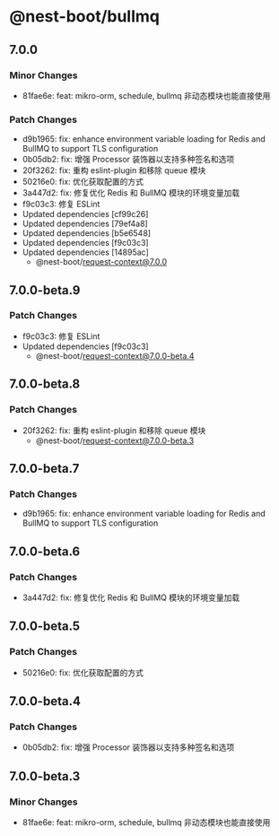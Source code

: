 # @nest-boot/bullmq

## 7.0.0

### Minor Changes

- 81fae6e: feat: mikro-orm, schedule, bullmq 非动态模块也能直接使用

### Patch Changes

- d9b1965: fix: enhance environment variable loading for Redis and BullMQ to support TLS configuration
- 0b05db2: fix: 增强 Processor 装饰器以支持多种签名和选项
- 20f3262: fix: 重构 eslint-plugin 和移除 queue 模块
- 50216e0: fix: 优化获取配置的方式
- 3a447d2: fix: 修复优化 Redis 和 BullMQ 模块的环境变量加载
- f9c03c3: 修复 ESLint
- Updated dependencies [cf99c26]
- Updated dependencies [79ef4a8]
- Updated dependencies [b5e6548]
- Updated dependencies [f9c03c3]
- Updated dependencies [14895ac]
  - @nest-boot/request-context@7.0.0

## 7.0.0-beta.9

### Patch Changes

- f9c03c3: 修复 ESLint
- Updated dependencies [f9c03c3]
  - @nest-boot/request-context@7.0.0-beta.4

## 7.0.0-beta.8

### Patch Changes

- 20f3262: fix: 重构 eslint-plugin 和移除 queue 模块
  - @nest-boot/request-context@7.0.0-beta.3

## 7.0.0-beta.7

### Patch Changes

- d9b1965: fix: enhance environment variable loading for Redis and BullMQ to support TLS configuration

## 7.0.0-beta.6

### Patch Changes

- 3a447d2: fix: 修复优化 Redis 和 BullMQ 模块的环境变量加载

## 7.0.0-beta.5

### Patch Changes

- 50216e0: fix: 优化获取配置的方式

## 7.0.0-beta.4

### Patch Changes

- 0b05db2: fix: 增强 Processor 装饰器以支持多种签名和选项

## 7.0.0-beta.3

### Minor Changes

- 81fae6e: feat: mikro-orm, schedule, bullmq 非动态模块也能直接使用
